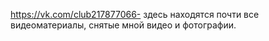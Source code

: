 
https://vk.com/club217877066- здесь находятся почти все видеоматериалы, снятые мной видео и фотографии.
